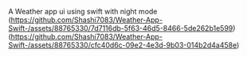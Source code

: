 A Weather app ui using swift with night mode 
(https://github.com/Shashi7083/Weather-App-Swift-/assets/88765330/7d7116db-5f63-46d5-8466-5de262b1e599)
(https://github.com/Shashi7083/Weather-App-Swift-/assets/88765330/cfc40d6c-09e2-4e3d-9b03-014b2d4a458e)
